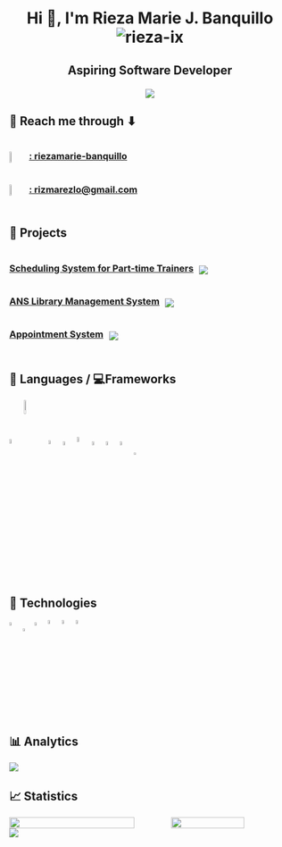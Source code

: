 <p>
    <h1 align="center">Hi 👋, I'm Rieza Marie J. Banquillo
    <img src="https://komarev.com/ghpvc/?username=rieza-ix&label=profile_visits&color=0e75b6&style=for-the-badge&color=blueviolet" alt="rieza-ix" />
    </h1>
</p>

<h2 align="center">Aspiring Software Developer

<p align="center">
    <img display="block" src="https://media.giphy.com/media/v1.Y2lkPTc5MGI3NjExNWYzNWQ4MWNiNDI1OTFlNzcwMjI3ZGNhZGM2YWVjYTFkOGEwYTdjNCZlcD12MV9pbnRlcm5hbF9naWZzX2dpZklkJmN0PWc/L1R1tvI9svkIWwpVYr/giphy.gif">
</p></h2>

**<h2>📩 Reach me through ⬇</h2>**

<div style="display: flex; align-items: center; justify-content: start;">
    <img style = "width: 5%; margin: 2% 2% 0 0" src="https://www.svgrepo.com/show/354000/linkedin-icon.svg">
    <h3>
    <a href="https://www.linkedin.com/in/riezamarie-banquillo/" target="_blank">: riezamarie-banquillo</a></h3>
</div>
<div style="display: flex; align-items: center; justify-content: start;">
    <img style = "width: 5%; margin: 2% 2% 0 0" src="https://www.svgrepo.com/show/353812/google-gmail.svg">
    <h3>
    <a href="mailto:rizmarezlo@gmail.com" target="_blank">: rizmarezlo@gmail.com</a></h3>
</div>

#

**<h2>📁 Projects</h2>**

<p align="left">
    <div style="display: flex; align-items: center; justify-content: start;">
        <a href="https://github.com/Stacktrek-Training/stack-sched" target="_blank"><h3>Scheduling System for Part-time Trainers</h3></a>
        <img style="margin: 2.6% 0 0 2%" src="https://badgen.net/badge/status/ongoing/yellow" />
    </div>
    <div style="display: flex; align-items: center; justify-content: start;">
        <a margin-top="50%" href="https://github.com/rieza-ix/library-management-system" target="_blank"><h3>ANS Library Management System</h3></a>
        <img style="margin: 2.6% 0 0 2%" src="https://badgen.net/badge/status/finished/green" />
    </div>
    <div style="display: flex; align-items: center; justify-content: start;">
        <a margin-top="50%" href="https://github.com/rieza-ix/java-appointment-system" target="_blank"><h3>Appointment System</h3></a>
        <img style="margin: 2.6% 0 0 2%" src="https://badgen.net/badge/status/finished/green" />
    </div>
</p>

#

**<h2>📱 Languages / 💻Frameworks</h2>**

<p align="left">
    <img width="4.4%" align="center" src="https://www.svgrepo.com/show/303388/java-4-logo.svg">
    <img width="8%" align="center" src="https://www.svgrepo.com/show/303251/mysql-logo.svg">
    <img width="4.3%" align="center" src="https://www.svgrepo.com/show/373669/html.svg">
    <img width="4.2%" align="center" src="https://www.svgrepo.com/show/373535/css.svg">
    <img width="4.6%" align="center" src="https://www.svgrepo.com/show/354180/php.svg">
    <img width="4.2%" align="center" src="https://www.svgrepo.com/show/354431/tailwindcss-icon.svg">
    <img width="4.2%" align="center" src="https://www.svgrepo.com/show/452092/react.svg">
    <img width="4.2%" align="center" src="https://www.svgrepo.com/show/342062/next-js.svg">
    <img width="3.2%" align="center" src="https://www.svgrepo.com/show/349419/javascript.svg">
</p>

#

**<h2>🧰 Technologies</h2>**

<p align="left">
    <img width="4%" align="center" src="https://www.svgrepo.com/show/452129/vs-code.svg">
    <img width="3.4%" align="center" src="https://seeklogo.com/images/N/netbeans-logo-335EBA952E-seeklogo.com.png">
    <img width="4%" align="center" src="https://www.svgrepo.com/show/452210/git.svg">
    <img width="4.2%" align="center" src="https://www.svgrepo.com/show/512317/github-142.svg">
    <img width="4.2%" align="center" src="https://freelogopng.com/images/all_img/1656733637logo-canva-png.png">
    <img width="4.2%" align="center" src="https://www.svgrepo.com/show/353733/figma.svg">
</p>

#

**<h2>📊 Analytics</h2>**
<img src="https://github-readme-stats.vercel.app/api/top-langs/?username=rieza-ix&layout=compact&theme=dark" />

**<h2>📈 Statistics</h2>**

<div style="display: flex; align-items: center; justify-content: start;">
<img style = "width: 80%" src="https://github-readme-stats.vercel.app/api?username=rieza-ix&show_icons=true&locale=en&theme=dark" />
<img style = "width: 61%; margin: 0 0 0 2%" src="https://github-readme-stats.vercel.app/api/top-langs/?username=rieza-ix&layout=compact&theme=dark" />
</div>
<img src="https://github-readme-streak-stats.herokuapp.com/?user=rieza-ix" />
